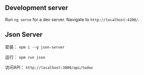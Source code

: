## Development server

Run `ng serve` for a dev server. Navigate to `http://localhost:4200/`.

## Json Server
安装：
`npm i --g json-server`

运行：
`npm run json`

访问API：
`http://localhost:3000/api/todos`


